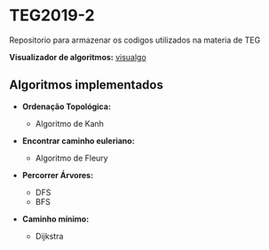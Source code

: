 # TEG2019-2
Repositorio para armazenar os codigos utilizados na materia de TEG

**Visualizador de algoritmos:** [visualgo](https://visualgo.net)

## Algoritmos implementados

* **Ordenação Topológica:**
  * Algoritmo de Kanh

* **Encontrar caminho euleriano:**
  * Algoritmo de Fleury

* **Percorrer Árvores:**
  * DFS
  * BFS

* **Caminho mínimo:**
  * Dijkstra
